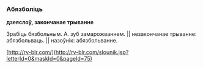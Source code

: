 ### Абязболіць
**дзеяслоў, закончанае трыванне**

Зрабіць бязбольным. А. зуб замарожваннем. || незакончанае трыванне: абязбольваць. || назоўнік: абязбольванне.

<a rel="author">[http://rv-blr.com/](http://rv-blr.com/slounik.jsp?letterId=0&maskId=0&pageId=75)</a>
